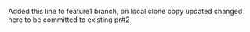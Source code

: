 Added this line to feature1 branch, on local clone copy
updated changed here to be committed to existing pr#2
